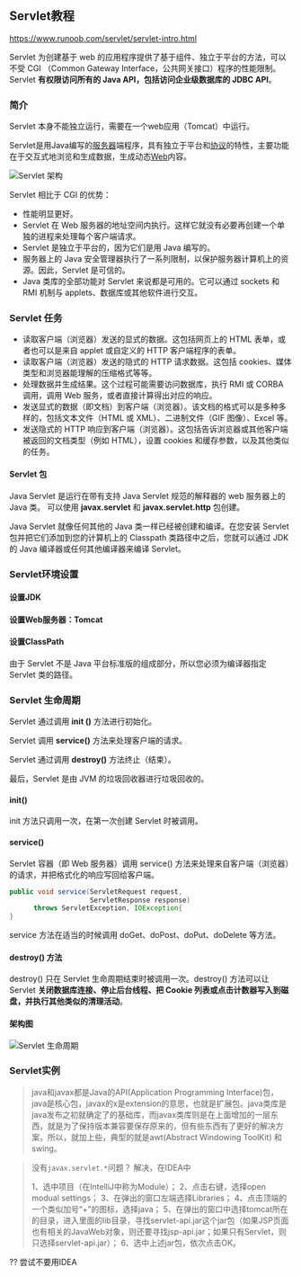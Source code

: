 

## Servlet教程

https://www.runoob.com/servlet/servlet-intro.html

Servlet 为创建基于 web 的应用程序提供了基于组件、独立于平台的方法，可以不受 CGI （Common Gateway Interface，公共网关接口）程序的性能限制。Servlet **有权限访问所有的 Java API，包括访问企业级数据库的 JDBC API**。

### 简介

Servlet 本身不能独立运行，需要在一个web应用（Tomcat）中运行。

Servlet是用Java编写的[服务器](https://baike.baidu.com/item/服务器/100571)端程序，具有独立于平台和[协议](https://baike.baidu.com/item/协议/13020269)的特性，主要功能在于交互式地浏览和生成数据，生成动态[Web](https://baike.baidu.com/item/Web/150564)内容。

![Servlet 架构](https://www.runoob.com/wp-content/uploads/2014/07/servlet-arch.jpg)



Servlet 相比于 CGI 的优势：

- 性能明显更好。
- Servlet 在 Web 服务器的地址空间内执行。这样它就没有必要再创建一个单独的进程来处理每个客户端请求。
- Servlet 是独立于平台的，因为它们是用 Java 编写的。
- 服务器上的 Java 安全管理器执行了一系列限制，以保护服务器计算机上的资源。因此，Servlet 是可信的。
- Java 类库的全部功能对 Servlet 来说都是可用的。它可以通过 sockets 和 RMI 机制与 applets、数据库或其他软件进行交互。

### Servlet 任务

- 读取客户端（浏览器）发送的显式的数据。这包括网页上的 HTML 表单，或者也可以是来自 applet 或自定义的 HTTP 客户端程序的表单。
- 读取客户端（浏览器）发送的隐式的 HTTP 请求数据。这包括 cookies、媒体类型和浏览器能理解的压缩格式等等。
- 处理数据并生成结果。这个过程可能需要访问数据库，执行 RMI 或 CORBA 调用，调用 Web 服务，或者直接计算得出对应的响应。
- 发送显式的数据（即文档）到客户端（浏览器）。该文档的格式可以是多种多样的，包括文本文件（HTML 或 XML）、二进制文件（GIF 图像）、Excel 等。
- 发送隐式的 HTTP 响应到客户端（浏览器）。这包括告诉浏览器或其他客户端被返回的文档类型（例如 HTML），设置 cookies 和缓存参数，以及其他类似的任务。

#### Servlet 包

Java Servlet 是运行在带有支持 Java Servlet 规范的解释器的 web 服务器上的 Java 类。 可以使用 **javax.servlet** 和 **javax.servlet.http** 包创建。

Java Servlet 就像任何其他的 Java 类一样已经被创建和编译。在您安装 Servlet 包并把它们添加到您的计算机上的 Classpath 类路径中之后，您就可以通过 JDK 的 Java 编译器或任何其他编译器来编译 Servlet。



### Servlet环境设置



#### 设置JDK



#### 设置Web服务器：Tomcat



#### 设置ClassPath

由于 Servlet 不是 Java 平台标准版的组成部分，所以您必须为编译器指定 Servlet 类的路径。



### Servlet 生命周期

Servlet 通过调用 **init ()** 方法进行初始化。

Servlet 调用 **service()** 方法来处理客户端的请求。

Servlet 通过调用 **destroy()** 方法终止（结束）。

最后，Servlet 是由 JVM 的垃圾回收器进行垃圾回收的。

#### init()

init 方法只调用一次，在第一次创建 Servlet 时被调用。

#### service() 

Servlet 容器（即 Web 服务器）调用 service() 方法来处理来自客户端（浏览器）的请求，并把格式化的响应写回给客户端。

```java
public void service(ServletRequest request, 
                    ServletResponse response) 
      throws ServletException, IOException{
}
```

service 方法在适当的时候调用 doGet、doPost、doPut、doDelete 等方法。

#### destroy() 方法

destroy() 只在 Servlet 生命周期结束时被调用一次。destroy() 方法可以让 Servlet **关闭数据库连接、停止后台线程、把 Cookie 列表或点击计数器写入到磁盘，并执行其他类似的清理活动**。

#### 架构图

![Servlet 生命周期](https://www.runoob.com/wp-content/uploads/2014/07/Servlet-LifeCycle.jpg)

### Servlet实例

> java和javax都是Java的API(Application Programming Interface)包，java是核心包，javax的x是extension的意思，也就是扩展包。java类库是java发布之初就确定了的基础库，而javax类库则是在上面增加的一层东西，就是为了保持版本兼容要保存原来的，但有些东西有了更好的解决方案，所以，就加上些，典型的就是awt(Abstract Windowing ToolKit) 和swing。



> 没有`javax.servlet.*`问题？ 解决，在IDEA中
>
> 1、选中项目（在IntelliJ中称为Module）；
> 2、点击右键，选择open modual settings；
> 3、在弹出的窗口左端选择Libraries；
> 4、点击顶端的一个类似加号“+”的图标，选择java；
> 5、在弹出的窗口中选择tomcat所在的目录，进入里面的lib目录，寻找servlet-api.jar这个jar包（如果JSP页面也有相关的JavaWeb对象，则还要寻找jsp-api.jar；如果只有Servlet，则只选择servlet-api.jar）；
> 6、选中上述jar包，依次点击OK。



?? 尝试不要用IDEA






